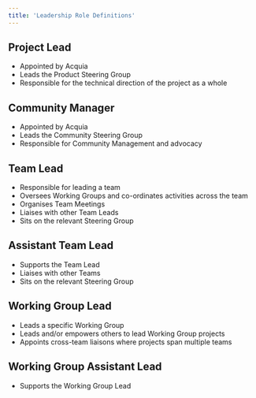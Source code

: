 ```yaml
---
title: 'Leadership Role Definitions'
---
```


## Project Lead

* Appointed by Acquia
* Leads the Product Steering Group
* Responsible for the technical direction of the project as a whole

## Community Manager

* Appointed by Acquia
* Leads the Community Steering Group
* Responsible for Community Management and advocacy

## Team Lead

* Responsible for leading a team
* Oversees Working Groups and co-ordinates activities across the team
* Organises Team Meetings
* Liaises with other Team Leads
* Sits on the relevant Steering Group

## Assistant Team Lead

* Supports the Team Lead
* Liaises with other Teams
* Sits on the relevant Steering Group

## Working Group Lead

* Leads a specific Working Group
* Leads and/or empowers others to lead Working Group projects
* Appoints cross-team liaisons where projects span multiple teams

## Working Group Assistant Lead

* Supports the Working Group Lead